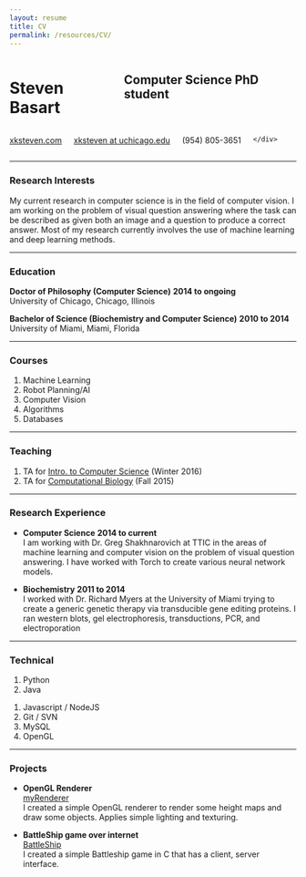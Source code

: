 ```yaml
---
layout: resume 
title: CV
permalink: /resources/CV/
---
```


<div class="row">
	<div class="eight columns">
		<h1 class="my-heading1">Steven Basart </h1>
		<h2 class="my-heading2"> Computer Science PhD student </h2>
	</div>
	<div class="four columns">
		<p class="my-headingp"><a href="http://www.xksteven.com" >xksteven.com</a></p>
		<p class="my-headingp"><a href="mailto:xksteven@uchicago.edu"> xksteven at uchicago.edu</a></p>
		<p class="my-headinglastp">(954) 805-3651</p>
		
	</div>
</div>


------

### Research Interests

My current research in computer science is in the field of computer vision.  I am working on the problem of visual question answering where the task can be described as given both an image and a question to produce a correct answer.  Most of my research currently involves the use of machine learning and deep learning methods.  


------

### Education

**Doctor of Philosophy (Computer Science)** __2014 to ongoing__  
	University of Chicago, Chicago, Illinois

**Bachelor of Science (Biochemistry and Computer Science)** __2010 to 2014__  
	University of Miami, Miami, Florida


------

### Courses

1. Machine Learning
2. Robot Planning/AI
3. Computer Vision
4. Algorithms
5. Databases


------

### Teaching

1. TA for [Intro. to Computer Science](https://www.classes.cs.uchicago.edu/archive/2016/winter/15200-1/) (Winter 2016)
2. TA for [Computational Biology](http://uchicago.bio) (Fall 2015)


------

### Research Experience

* **Computer Science**  __2014 to current__  
	I am working with Dr. Greg Shakhnarovich at TTIC in the areas of machine learning and computer vision on the problem of visual question answering. I have worked with Torch to create various neural network models.

* **Biochemistry**   __2011 to 2014__  
	I worked with Dr. Richard Myers at the University of Miami trying to create a generic genetic therapy via transducible gene editing proteins.  I ran western blots, gel electrophoresis, transductions, PCR, and electroporation


------

### Technical

1. Python
1. Java
<!-- 1. Android / iOS -->
1. Javascript / NodeJS
1. Git / SVN
1. MySQL
1. OpenGL

<!--
------


### Experience

**Company Name** *Position* __start to present__  
	What I did in said company.
	**Technical Environment** 
 -->


------

### Projects

* **OpenGL Renderer**  
	[myRenderer](http://www.github.com/xksteven/myOpenGl)  
	I created a simple OpenGL renderer to render some height maps and draw some objects.  Applies simple lighting and texturing.

* **BattleShip game over internet**  
	[BattleShip](https://github.com/xksteven/Networks)  
	I created a simple Battleship game in C that has a client, server interface. 


